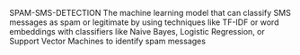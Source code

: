 SPAM-SMS-DETECTION
The machine learning  model that can classify SMS messages as spam or legitimate by using techniques like TF-IDF or word embeddings with classifiers like Naive Bayes, Logistic Regression, or Support Vector Machines to identify spam messages
